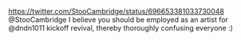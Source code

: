 https://twitter.com/StooCambridge/status/696653381033730048 @StooCambridge I believe you should be employed as an artist for @dndn1011 kickoff revival, thereby thoroughly confusing everyone :)